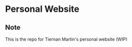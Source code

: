 Personal Website
================

Note
----

This is the repo for Tiernan Martin's personal website (WIP)
